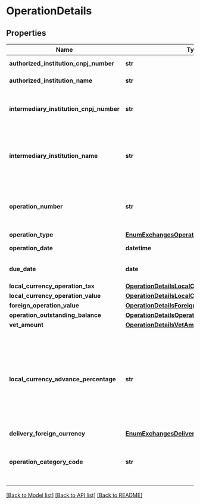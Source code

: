 # OperationDetails

## Properties
Name | Type | Description | Notes
------------ | ------------- | ------------- | -------------
**authorized_institution_cnpj_number** | **str** | CNPJ da instituição autorizada a operar no mercado de câmbio. | 
**authorized_institution_name** | **str** | Nome da Instituição Financeira no Brasil. | 
**intermediary_institution_cnpj_number** | **str** | CNPJ da instituição intermediadora autorizada a operar no mercado de câmbio.  Campo de envio obrigatório nos casos em que houver instituição intermediadora.  | [optional] 
**intermediary_institution_name** | **str** | Nome da corretora interveniente autorizada a operar no mercado de câmbio.  [Restrição] Campo de preenchimento obrigatório pelas participantes quando o campo &#x27;intermediaryInstitutionCnpjNumber&#x27; for informado.  | [optional] 
**operation_number** | **str** | Número do registro da operação no Bacen. Deve ser preenchido no compartilhamento, após registro no Sistema de Câmbio e número disponível na transmissora/detentora. | [optional] 
**operation_type** | [**EnumExchangesOperationType**](EnumExchangesOperationType.md) |  | 
**operation_date** | **datetime** | Data do fechamento do contrato de câmbio. | 
**due_date** | **date** | Data em que a operação (compra ou venda) está prevista para ser liquidada. | 
**local_currency_operation_tax** | [**OperationDetailsLocalCurrencyOperationTax**](OperationDetailsLocalCurrencyOperationTax.md) |  | 
**local_currency_operation_value** | [**OperationDetailsLocalCurrencyOperationValue**](OperationDetailsLocalCurrencyOperationValue.md) |  | 
**foreign_operation_value** | [**OperationDetailsForeignOperationValue**](OperationDetailsForeignOperationValue.md) |  | 
**operation_outstanding_balance** | [**OperationDetailsOperationOutstandingBalance**](OperationDetailsOperationOutstandingBalance.md) |  | [optional] 
**vet_amount** | [**OperationDetailsVetAmount**](OperationDetailsVetAmount.md) |  | [optional] 
**local_currency_advance_percentage** | **str** | Percentual do valor de moeda nacional concedido ao cliente antecipadamente. p.ex. 0.014500.  O preenchimento deve respeitar as 6 casas decimais, mesmo que venham preenchidas com zeros(representação de porcentagem p.ex: 0.150000. Este valor representa 15%. O valor 1 representa 100%). Campos de envio obrigatório no caso de operações de câmbio com liquidação futura.  | [optional] 
**delivery_foreign_currency** | [**EnumExchangesDeliveryForeignCurrency**](EnumExchangesDeliveryForeignCurrency.md) |  | 
**operation_category_code** | **str** | Código da natureza fato do fechamento da operação. Deve respeitar os códigos de natureza referenciados na resolução 277 ou na Circular 3690, conforme se aplicar ao contrato de câmbio. | 

[[Back to Model list]](../README.md#documentation-for-models) [[Back to API list]](../README.md#documentation-for-api-endpoints) [[Back to README]](../README.md)

